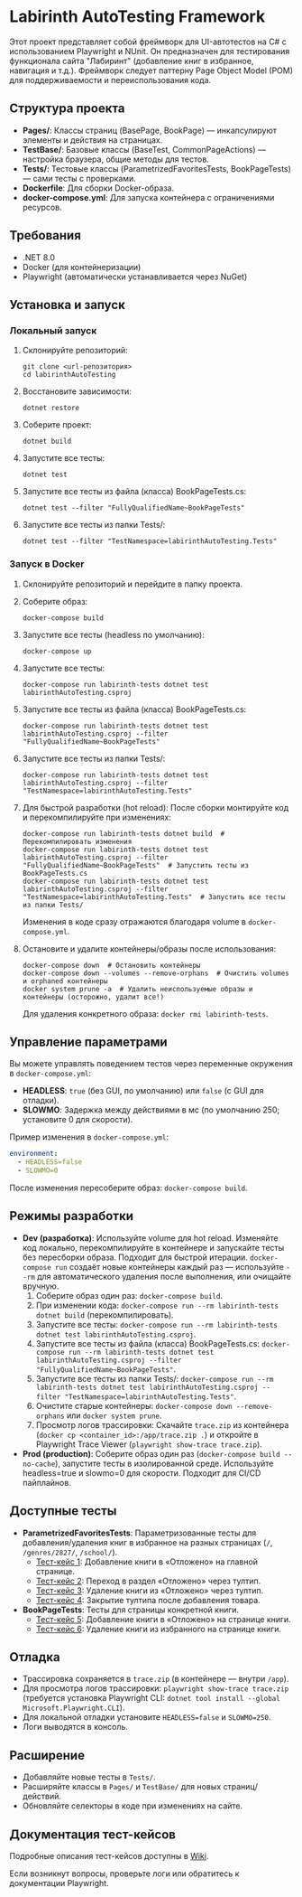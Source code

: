 # Labirinth AutoTesting Framework

Этот проект представляет собой фреймворк для UI-автотестов на C# с использованием Playwright и NUnit. Он предназначен для тестирования функционала сайта "Лабиринт" (добавление книг в избранное, навигация и т.д.). Фреймворк следует паттерну Page Object Model (POM) для поддерживаемости и переиспользования кода.

## Структура проекта
- **Pages/**: Классы страниц (BasePage, BookPage) — инкапсулируют элементы и действия на страницах.
- **TestBase/**: Базовые классы (BaseTest, CommonPageActions) — настройка браузера, общие методы для тестов.
- **Tests/**: Тестовые классы (ParametrizedFavoritesTests, BookPageTests) — сами тесты с проверками.
- **Dockerfile**: Для сборки Docker-образа.
- **docker-compose.yml**: Для запуска контейнера с ограничениями ресурсов.

## Требования
- .NET 8.0
- Docker (для контейнеризации)
- Playwright (автоматически устанавливается через NuGet)

## Установка и запуск

### Локальный запуск
1. Склонируйте репозиторий:
   ```
   git clone <url-репозитория>
   cd labirinthAutoTesting
   ```

2. Восстановите зависимости:
   ```
   dotnet restore
   ```

3. Соберите проект:
   ```
   dotnet build
   ```

4. Запустите все тесты:
   ```
   dotnet test
   ```

5. Запустите все тесты из файла (класса) BookPageTests.cs:
   ```
   dotnet test --filter "FullyQualifiedName~BookPageTests"
   ```

6. Запустите все тесты из папки Tests/:
   ```
   dotnet test --filter "TestNamespace=labirinthAutoTesting.Tests"
   ```

### Запуск в Docker
1. Склонируйте репозиторий и перейдите в папку проекта.

2. Соберите образ:
   ```
   docker-compose build
   ```

3. Запустите все тесты (headless по умолчанию):
   ```
   docker-compose up
   ```

4. Запустите все тесты:
   ```
   docker-compose run labirinth-tests dotnet test labirinthAutoTesting.csproj
   ```

5. Запустите все тесты из файла (класса) BookPageTests.cs:
   ```
   docker-compose run labirinth-tests dotnet test labirinthAutoTesting.csproj --filter "FullyQualifiedName~BookPageTests"
   ```

6. Запустите все тесты из папки Tests/:
   ```
   docker-compose run labirinth-tests dotnet test labirinthAutoTesting.csproj --filter "TestNamespace=labirinthAutoTesting.Tests"
   ```

5. Для быстрой разработки (hot reload): После сборки монтируйте код и перекомпилируйте при изменениях:
   ```
   docker-compose run labirinth-tests dotnet build  # Перекомпилировать изменения
   docker-compose run labirinth-tests dotnet test labirinthAutoTesting.csproj --filter "FullyQualifiedName~BookPageTests"  # Запустить тесты из BookPageTests.cs
   docker-compose run labirinth-tests dotnet test labirinthAutoTesting.csproj --filter "TestNamespace=labirinthAutoTesting.Tests"  # Запустить все тесты из папки Tests/
   ```
   Изменения в коде сразу отражаются благодаря volume в `docker-compose.yml`.

6. Остановите и удалите контейнеры/образы после использования:
   ```
   docker-compose down  # Остановить контейнеры
   docker-compose down --volumes --remove-orphans  # Очистить volumes и orphaned контейнеры
   docker system prune -a  # Удалить неиспользуемые образы и контейнеры (осторожно, удалит все!)
   ```
   Для удаления конкретного образа: `docker rmi labirinth-tests`.

## Управление параметрами
Вы можете управлять поведением тестов через переменные окружения в `docker-compose.yml`:
- **HEADLESS**: `true` (без GUI, по умолчанию) или `false` (с GUI для отладки).
- **SLOWMO**: Задержка между действиями в мс (по умолчанию 250; установите 0 для скорости).

Пример изменения в `docker-compose.yml`:
```yaml
environment:
  - HEADLESS=false
  - SLOWMO=0
```

После изменения пересоберите образ: `docker-compose build`.

## Режимы разработки
- **Dev (разработка)**: Используйте volume для hot reload. Изменяйте код локально, перекомпилируйте в контейнере и запускайте тесты без пересборки образа. Подходит для быстрой итерации. `docker-compose run` создаёт новые контейнеры каждый раз — используйте `--rm` для автоматического удаления после выполнения, или очищайте вручную.
  1. Соберите образ один раз: `docker-compose build`.
  2. При изменении кода: `docker-compose run --rm labirinth-tests dotnet build` (перекомпилировать).
  3. Запустите все тесты: `docker-compose run --rm labirinth-tests dotnet test labirinthAutoTesting.csproj`.
  4. Запустите все тесты из файла (класса) BookPageTests.cs: `docker-compose run --rm labirinth-tests dotnet test labirinthAutoTesting.csproj --filter "FullyQualifiedName~BookPageTests"`.
  5. Запустите все тесты из папки Tests/: `docker-compose run --rm labirinth-tests dotnet test labirinthAutoTesting.csproj --filter "TestNamespace=labirinthAutoTesting.Tests"`.
  6. Очистите старые контейнеры: `docker-compose down --remove-orphans` или `docker system prune`.
  7. Просмотр логов трассировки: Скачайте `trace.zip` из контейнера (`docker cp <container_id>:/app/trace.zip .`) и откройте в Playwright Trace Viewer (`playwright show-trace trace.zip`).
- **Prod (production)**: Соберите образ один раз (`docker-compose build --no-cache`), запустите тесты в изолированной среде. Используйте headless=true и slowmo=0 для скорости. Подходит для CI/CD пайплайнов.

## Доступные тесты
- **ParametrizedFavoritesTests**: Параметризованные тесты для добавления/удаления книг в избранное на разных страницах (`/`, `/genres/2827/`, `/school/`).
  - [Тест-кейс 1](Wiki/TestCases/TestCase1.md): Добавление книги в «Отложено» на главной странице.
  - [Тест-кейс 2](Wiki/TestCases/TestCase2.md): Переход в раздел «Отложено» через тултип.
  - [Тест-кейс 3](Wiki/TestCases/TestCase3.md): Удаление книги из «Отложено» через тултип.
  - [Тест-кейс 4](Wiki/TestCases/TestCase4.md): Закрытие тултипа после добавления товара.
- **BookPageTests**: Тесты для страницы конкретной книги.
  - [Тест-кейс 5](Wiki/TestCases/TestCase5.md): Добавление книги в «Отложено» на странице книги.
  - [Тест-кейс 6](Wiki/TestCases/TestCase6.md): Удаление книги из избранного на странице книги.

## Отладка
- Трассировка сохраняется в `trace.zip` (в контейнере — внутри `/app`).
- Для просмотра логов трассировки: `playwright show-trace trace.zip` (требуется установка Playwright CLI: `dotnet tool install --global Microsoft.Playwright.CLI`).
- Для локальной отладки установите `HEADLESS=false` и `SLOWMO=250`.
- Логи выводятся в консоль.

## Расширение
- Добавляйте новые тесты в `Tests/`.
- Расширяйте классы в `Pages/` и `TestBase/` для новых страниц/действий.
- Обновляйте селекторы в коде при изменениях на сайте.

## Документация тест-кейсов

Подробные описания тест-кейсов доступны в [Wiki](Wiki/README.md).

Если возникнут вопросы, проверьте логи или обратитесь к документации Playwright.